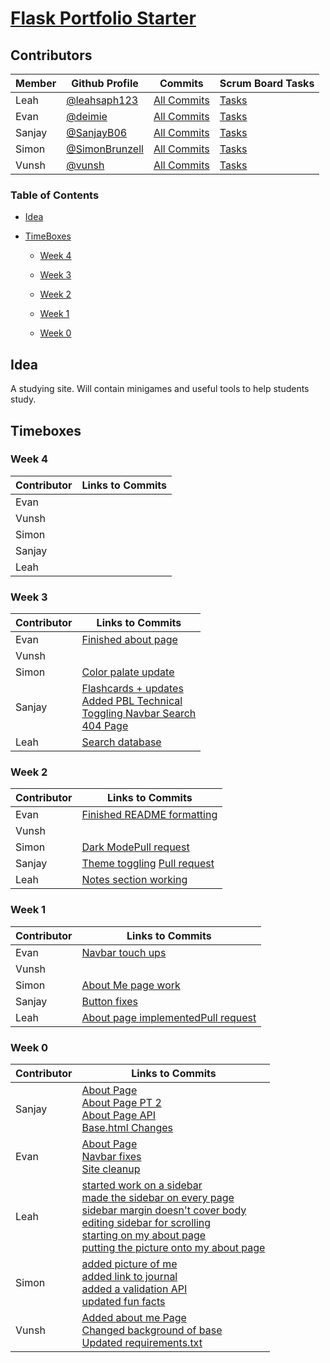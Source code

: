 
# [Flask Portfolio Starter](https://nighthawkcodingsociety.com/projectsearch/details/Flask%20Portfolio%20Starter)

## Contributors


| Member  | Github Profile  | Commits  | Scrum Board Tasks  |
|---|---|---|---|
| Leah  | [@leahsaph123](https://github.com/leahsaph123)  | [All Commits](https://github.com/SimonBrunzell/flask_portfolio/commits?author=leahsaph123)  | [Tasks](https://github.com/SimonBrunzell/flask_portfolio/projects/1?card_filter_query=assignee%3Aleahsaph123)  |
|  Evan | [@deimie](https://github.com/deimie)  |  [All Commits](https://github.com/SimonBrunzell/flask_portfolio/commits?author=deimie) | [Tasks](https://github.com/SimonBrunzell/flask_portfolio/projects/1?card_filter_query=assignee%3Adeimie)  |
| Sanjay  | [@SanjayB06](https://github.com/SanjayB06)  | [All Commits](https://github.com/SimonBrunzell/flask_portfolio/commits?author=SanjayB06)  | [Tasks](https://github.com/SimonBrunzell/flask_portfolio/projects/1?card_filter_query=assignee%3Asanjayb06)  |
| Simon  | [@SimonBrunzell](https://github.com/SimonBrunzell)  | [All Commits](https://github.com/SimonBrunzell/flask_portfolio/commits?author=SimonBrunzell)  | [Tasks](https://github.com/SimonBrunzell/flask_portfolio/projects/1?card_filter_query=assignee%3Asimonbrunzell)  |
| Vunsh  | [@vunsh](https://github.com/vunsh)  | [All Commits](https://github.com/SimonBrunzell/flask_portfolio/commits/?author=vunsh)  | [Tasks](https://github.com/SimonBrunzell/flask_portfolio/projects/1?card_filter_query=assignee%3vunsh)  |
  
 
### Table of Contents
- [Idea](#idea)


- [TimeBoxes](#timeboxes)

  - [Week 4](#week-4)
  
  - [Week 3](#week-3)


  - [Week 2](#week-2)


  - [Week 1](#week-1)


  - [Week 0](#week-0)
  
## Idea
A studying site. Will contain minigames and useful tools to help students study. 

## Timeboxes

### Week 4

| Contributor  | Links to Commits  |
|---|---|
| Evan | |
| Vunsh | []() |
| Simon | |
| Sanjay | |
| Leah | |

### Week 3

| Contributor  | Links to Commits  |
|---|---|
| Evan | [Finished about page](https://github.com/SimonBrunzell/flask_portfolio/commits?author=deimie)|
| Vunsh | []() |
| Simon | [Color palate update](https://github.com/SimonBrunzell/flask_portfolio/commit/e05e3514c207b90a36fbee1ec5b71863db8bb2b6)|
| Sanjay | [Flashcards + updates](https://github.com/SimonBrunzell/flask_portfolio/commit/ebb9432c4da0f185c922d74f6f7ae6c6c8a11f1b) <br/> [Added PBL Technical](https://github.com/SimonBrunzell/flask_portfolio/pull/43) <br/> [Toggling Navbar Search](https://github.com/SimonBrunzell/flask_portfolio/commit/fc94584859e3ee03c1e0c931b3e8fc4cb41a0cae) <br> [404 Page](https://github.com/SimonBrunzell/flask_portfolio/commit/bb17e1726cd64b8ac9157a7dcbbda51ca920b954)|
| Leah | [Search database](https://github.com/SimonBrunzell/flask_portfolio/commit/756e4652ce3621ec1b88505263758b0cedc97dc4)|

### Week 2

| Contributor  | Links to Commits  |
|---|---|
| Evan | [Finished README formatting](https://github.com/SimonBrunzell/flask_portfolio/commit/5d3e9d82f9e9de190f86bf43b78bf94ac5f8577a)|
| Vunsh | []()|
| Simon | [Dark Mode](https://github.com/SimonBrunzell/flask_portfolio/commit/abdc6d4138397996c5fed6d9a9279f3f34f19427)[Pull request](https://github.com/SimonBrunzell/flask_portfolio/pull/39)|
| Sanjay | [Theme toggling](https://github.com/SimonBrunzell/flask_portfolio/commit/86813b769306aa29833f3a7a7cf7b26da53ed283) [Pull request](https://github.com/SimonBrunzell/flask_portfolio/pull/36) |
| Leah | [Notes section working](https://github.com/SimonBrunzell/flask_portfolio/commit/e5b6704cd10023d74e9cb5a4312c1325aa6a9d01)|

### Week 1




| Contributor  | Links to Commits  |
|---|---|
| Evan | [Navbar touch ups](https://github.com/SimonBrunzell/flask_portfolio/commit/44eff8dfe05420dc5ec7d9a6234ff7e93f1b7cb4)|
| Vunsh | []()|
| Simon | [About Me page work](https://github.com/SimonBrunzell/flask_portfolio/commit/8c1016e4279d42f1e7abd947ead89b091346cb3c)|
| Sanjay | [Button fixes](https://github.com/SimonBrunzell/flask_portfolio/commit/ddb8a5e6ed00d9e5c55a589c675a146d3b24e1e7)|
| Leah | [About page implemented](https://github.com/SimonBrunzell/flask_portfolio/commit/062eb7af7c5d4fc19ff56ce826df7073a2d6c06e)[Pull request](https://github.com/SimonBrunzell/flask_portfolio/pull/35)|


### Week 0




|Contributor| Links to Commits  |
|---|---|
| Sanjay  |  [About Page](https://github.com/SimonBrunzell/flask_portfolio/commit/35bd15cff37a527274e25a305ca8c6ccde16d00b)<br/> [About Page PT 2](https://github.com/SimonBrunzell/flask_portfolio/commit/e900e68e8917848690659b15b8aec711a6f68938#diff-9593e34db94aca426d593f1f46c03f1c73307157df159e66ca8e092c1aac655f) <br/> [About Page API](https://github.com/SimonBrunzell/flask_portfolio/commit/e900e68e8917848690659b15b8aec711a6f68938#diff-b10564ab7d2c520cdd0243874879fb0a782862c3c902ab535faabe57d5a505e1) <br/> [Base.html Changes](https://github.com/SimonBrunzell/flask_portfolio/commit/e900e68e8917848690659b15b8aec711a6f68938#diff-76445280ac812dc6e42103e56c567a6b21eb2fc8f5d5c87554cf985da0a6a9ab)|
| Evan  | [About Page](https://github.com/SimonBrunzell/flask_portfolio/commit/c452942ded405b2f43f7c8e998d2b8fa20294174) <br> [Navbar fixes](https://github.com/SimonBrunzell/flask_portfolio/commit/539343e383a6ece69fa012d198f6f17164b28edd) <br> [Site cleanup](https://github.com/SimonBrunzell/flask_portfolio/commit/b08def04017ea092e05bcef18582c891bf4129a0) | 
| Leah  |  [started work on a sidebar](https://github.com/SimonBrunzell/flask_portfolio/commit/2944fbaf4efe0845bd2a22f301329bd0fd3a0192) <br/> [made the sidebar on every page](https://github.com/SimonBrunzell/flask_portfolio/commit/6cce5e051f31bc74651bc102ae69d981a1d3c099) <br/> [sidebar margin doesn't cover body](https://github.com/SimonBrunzell/flask_portfolio/commit/5c31638a550e0ca91232962d9c1b1e5145e84b96) <br/> [editing sidebar for scrolling](https://github.com/SimonBrunzell/flask_portfolio/commit/d2d7547e5ea74d2e4e10f70925e46058fd3182ca) <br/> [starting on my about page](https://github.com/SimonBrunzell/flask_portfolio/commit/062eb7af7c5d4fc19ff56ce826df7073a2d6c06e) <br/> [putting the picture onto my about page](https://github.com/SimonBrunzell/flask_portfolio/commit/1b816cd2b4bdd27922ccde1e59fbb80b923687e0) |
| Simon  | [added picture of me](https://github.com/SimonBrunzell/flask_portfolio/commit/696fdc1a22676c494772a46baa8599f1c15f176c) <br/> [added link to journal](https://github.com/SimonBrunzell/flask_portfolio/commit/9ee22b5cd273b12f288a87d3c07227eec820494d) <br/> [added a validation API](https://github.com/SimonBrunzell/flask_portfolio/commit/18dd6b8c167be8689cb21c935b4fc99778103685) <br/> [updated fun facts](https://github.com/SimonBrunzell/flask_portfolio/commit/8c1016e4279d42f1e7abd947ead89b091346cb3c)  |
| Vunsh  | [Added about me Page](https://github.com/SimonBrunzell/flask_portfolio/commits/?author=vunsh) <br> [Changed background of base](https://github.com/SimonBrunzell/flask_portfolio/commits/?author=vunsh) <br> [Updated requirements.txt](https://github.com/SimonBrunzell/flask_portfolio/commits/?author=vunsh)  |
